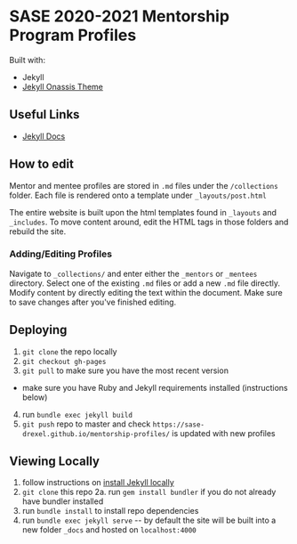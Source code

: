 # SASE 2020-2021 Mentorship Program Profiles

Built with:
- Jekyll
- [Jekyll Onassis Theme](https://github.com/ohduran/Onassis)

## Useful Links
- [Jekyll Docs](https://jekyllrb.com/docs/)

## How to edit
Mentor and mentee profiles are stored in `.md` files under the `/collections` folder. Each file is rendered onto a template under `_layouts/post.html`

The entire website is built upon the html templates found in `_layouts` and `_includes`. To move content around, edit the HTML tags in those folders and rebuild the site.

### Adding/Editing Profiles

Navigate to `_collections/` and enter either the `_mentors` or `_mentees` directory. Select one of the existing `.md` files or add a new `.md` file directly. Modify content by directly editing the text within the document. Make sure to save changes after you've finished editing.

## Deploying
1. `git clone` the repo locally
2. `git checkout gh-pages`
3. `git pull` to make sure you have the most recent version
* make sure you have Ruby and Jekyll requirements installed (instructions below)
4. run `bundle exec jekyll build`
5. `git push` repo to master and check `https://sase-drexel.github.io/mentorship-profiles/` is updated with new profiles

## Viewing Locally

1. follow instructions on [install Jekyll locally](https://jekyllrb.com/docs/installation/)
2. `git clone` this repo
2a. run `gem install bundler` if you do not already have bundler installed
3. run `bundle install` to install repo dependencies
4. run `bundle exec jekyll serve` -- by default the site will be built into a new folder `_docs` and hosted on `localhost:4000`
